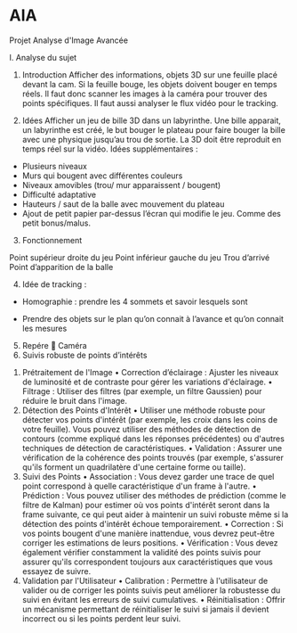 # AIA
Projet Analyse d'Image Avancée

I.	Analyse du sujet

1)	Introduction
Afficher des informations, objets 3D sur une feuille placé devant la cam. Si la feuille bouge, les objets doivent bouger en temps réels. 
Il faut donc scanner les images à la caméra pour trouver des points spécifiques. Il faut aussi analyser le flux vidéo pour le tracking.

2)	Idées
Afficher un jeu de bille 3D dans un labyrinthe. Une bille apparait, un labyrinthe est créé, le but bouger le plateau pour faire bouger la bille avec une physique jusqu’au trou de sortie.
La 3D doit être reproduit en temps réel sur la vidéo.
Idées supplémentaires :
-	Plusieurs niveaux
-	Murs qui bougent avec différentes couleurs
-	Niveaux amovibles (trou/ mur apparaissent / bougent)
-	Difficulté adaptative
-	Hauteurs / saut de la balle avec mouvement du plateau
-	Ajout de petit papier par-dessus l’écran qui modifie le jeu. Comme des petit bonus/malus. 

3)	Fonctionnement

 Point supérieur droite du jeu
 Point inférieur gauche du jeu
  Trou d’arrivé
 	 Point d’apparition de la balle



4)	Idée de tracking :
-	Homographie : prendre les 4 sommets et savoir lesquels sont

-	Prendre des objets sur le plan qu’on connait à l’avance et qu’on connait les mesures

5)	Repére
	Caméra 
6)	Suivis robuste de points d’intérêts 

1. Prétraitement de l'Image
•	Correction d’éclairage : Ajuster les niveaux de luminosité et de contraste pour gérer les variations d'éclairage.
•	Filtrage : Utiliser des filtres (par exemple, un filtre Gaussien) pour réduire le bruit dans l'image.
2. Détection des Points d'Intérêt
•	Utiliser une méthode robuste pour détecter vos points d'intérêt (par exemple, les croix dans les coins de votre feuille). Vous pouvez utiliser des méthodes de détection de contours (comme expliqué dans les réponses précédentes) ou d'autres techniques de détection de caractéristiques.
•	Validation : Assurer une vérification de la cohérence des points trouvés (par exemple, s'assurer qu'ils forment un quadrilatère d'une certaine forme ou taille).
3. Suivi des Points
•	Association : Vous devez garder une trace de quel point correspond à quelle caractéristique d'un frame à l'autre.
•	Prédiction : Vous pouvez utiliser des méthodes de prédiction (comme le filtre de Kalman) pour estimer où vos points d'intérêt seront dans la frame suivante, ce qui peut aider à maintenir un suivi robuste même si la détection des points d'intérêt échoue temporairement.
•	Correction : Si vos points bougent d'une manière inattendue, vous devrez peut-être corriger les estimations de leurs positions.
•	Vérification : Vous devez également vérifier constamment la validité des points suivis pour assurer qu'ils correspondent toujours aux caractéristiques que vous essayez de suivre.
4. Validation par l'Utilisateur
•	Calibration : Permettre à l'utilisateur de valider ou de corriger les points suivis peut améliorer la robustesse du suivi en évitant les erreurs de suivi cumulatives.
•	Réinitialisation : Offrir un mécanisme permettant de réinitialiser le suivi si jamais il devient incorrect ou si les points perdent leur suivi.
